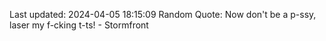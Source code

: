 Last updated: 2024-04-05 18:15:09
Random Quote: Now don't be a p-ssy, laser my f-cking t-ts! - Stormfront